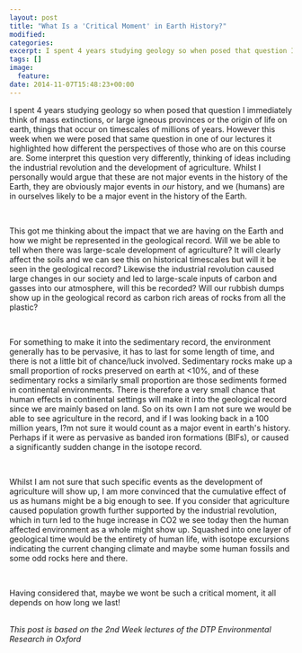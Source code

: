 ```yaml
---
layout: post
title: "What Is a 'Critical Moment' in Earth History?"
modified:
categories: 
excerpt: I spent 4 years studying geology so when posed that question I immediately think of mass extinctions, or large igneous provinces or the origin of life on earth, things that occur on timescales of millions of years. However this week when we were posed that same question in one of our lectures it highlighted how different the perspectives of those who are on this course are. Some interpret this question very differently, thinking of ideas including the industrial revolution and the development of agriculture. Whilst I personally would argue that these are not major events in the history of the Earth, they are obviously major events in *our* history, and we (humans) are in ourselves likely to be a major event in the history of the Earth.
tags: []
image:
  feature:
date: 2014-11-07T15:48:23+00:00
---
```



I spent 4 years studying geology so when posed that question I immediately think of mass extinctions, or large igneous provinces or the origin of life on earth, things that occur on timescales of millions of years. However this week when we were posed that same question in one of our lectures it highlighted how different the perspectives of those who are on this course are. Some interpret this question very differently, thinking of ideas including the industrial revolution and the development of agriculture. Whilst I personally would argue that these are not major events in the history of the Earth, they are obviously major events in *our* history, and we (humans) are in ourselves likely to be a major event in the history of the Earth.   
     
<br/>

This got me thinking about the impact that we are having on the Earth and how we might be represented in the geological record. Will we be able to tell when there was large-scale development of agriculture? It will clearly affect the soils and we can see this on historical timescales but will it be seen in the geological record? Likewise the industrial revolution caused large changes in our society and led to large-scale inputs of carbon and gasses into our atmosphere, will this be recorded? Will our rubbish dumps show up in the geological record as carbon rich areas of rocks from all the plastic?      

<br/>

For something to make it into the sedimentary record, the environment generally has to be pervasive, it has to last for some length of time, and there is not a little bit of chance/luck involved.  Sedimentary rocks make up a small proportion of rocks preserved on earth at <10%, and of these sedimentary rocks a similarly small proportion are those sediments formed in continental environments. There is therefore a very small chance that human effects in continental settings will make it into the geological record since we are mainly based on land. So on its own I am not sure we would be able to see agriculture in the record, and if I was looking back in a 100 million years, I?m not sure it would count as a major event in earth's history. Perhaps if it were as pervasive as banded iron formations (BIFs), or caused a significantly sudden change in the isotope record.      

<br/>

Whilst I am not sure that such specific events as the development of agriculture will show up, I am more convinced that the cumulative effect of us as humans might be a big enough to see. If you consider that agriculture caused population growth further supported by the industrial revolution, which in turn led to the huge increase in CO2 we see today then the human affected environment as a whole might show up. Squashed into one layer of geological time would be the entirety of human life, with isotope excursions indicating the current changing climate and maybe some human fossils and some odd rocks here and there.      

<br/>

Having considered that, maybe we wont be such a critical moment, it all depends on how long we last!

<br/> *This post is based on the 2nd Week lectures of the DTP Environmental Research in Oxford*
